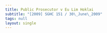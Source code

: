 ```yaml
---
title: Public Prosecutor v Eu Lim Hoklai
subtitle: "[2009] SGHC 151 / 30\_June\_2009"
tags: null
layout: single
---
```


